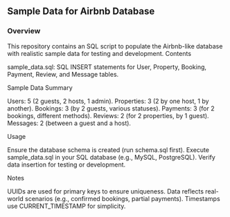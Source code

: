 ## Sample Data for Airbnb Database  

### Overview  

This repository contains an SQL script to populate the Airbnb-like database with realistic sample data for testing and development.
Contents

sample_data.sql: SQL INSERT statements for User, Property, Booking, Payment, Review, and Message tables.

Sample Data Summary  


Users: 5 (2 guests, 2 hosts, 1 admin).
Properties: 3 (2 by one host, 1 by another).
Bookings: 3 (by 2 guests, various statuses).
Payments: 3 (for 2 bookings, different methods).
Reviews: 2 (for 2 properties, by 1 guest).
Messages: 2 (between a guest and a host).

Usage  


Ensure the database schema is created (run schema.sql first).
Execute sample_data.sql in your SQL database (e.g., MySQL, PostgreSQL).
Verify data insertion for testing or development.

Notes

UUIDs are used for primary keys to ensure uniqueness.
Data reflects real-world scenarios (e.g., confirmed bookings, partial payments).
Timestamps use CURRENT_TIMESTAMP for simplicity.

